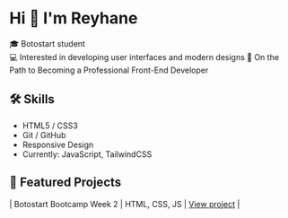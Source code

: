 # Hi 👋 I'm Reyhane

🎓 Botostart student <br>
💻 Interested in developing user interfaces and modern designs 
🌱 On the Path to Becoming a Professional Front-End Developer

## 🛠️ Skills
- HTML5 / CSS3 
- Git / GitHub
- Responsive Design
- Currently: JavaScript, TailwindCSS

## 📁 Featured Projects

| Botostart Bootcamp Week 2 | HTML, CSS, JS | [View project](https://reyhaneh-nasiri.github.io/botostart-bootcamp-week2/) |
